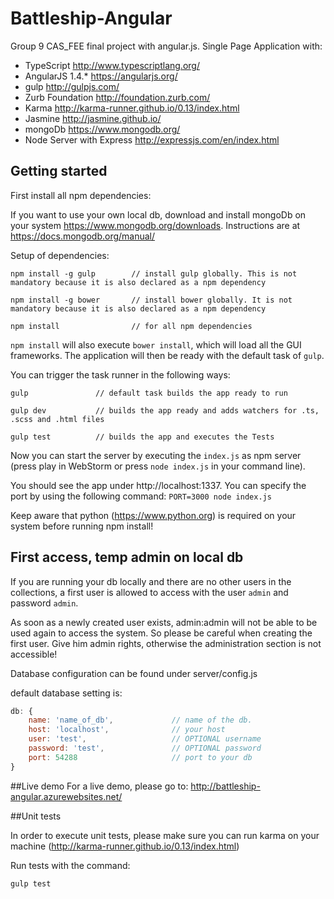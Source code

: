 # Battleship-Angular
Group 9 CAS_FEE final project with angular.js. Single Page Application with:

- TypeScript http://www.typescriptlang.org/
- AngularJS 1.4.* https://angularjs.org/
- gulp http://gulpjs.com/
- Zurb Foundation http://foundation.zurb.com/
- Karma http://karma-runner.github.io/0.13/index.html
- Jasmine http://jasmine.github.io/
- mongoDb https://www.mongodb.org/
- Node Server with Express http://expressjs.com/en/index.html


## Getting started

First install all npm dependencies:

If you want to use your own local db, download and install mongoDb on your system  https://www.mongodb.org/downloads. Instructions are at https://docs.mongodb.org/manual/

Setup of dependencies:

`npm install -g gulp        // install gulp globally. This is not mandatory because it is also declared as a npm dependency`

`npm install -g bower       // install bower globally. It is not mandatory because it is also declared as a npm dependency`

`npm install                // for all npm dependencies`

`npm install` will also execute `bower install`, which will load all the GUI frameworks. The application will then be ready with the default task of `gulp`.
   
You can trigger the task runner in the following ways:

`gulp               // default task builds the app ready to run`

`gulp dev           // builds the app ready and adds watchers for .ts, .scss and .html files`

`gulp test          // builds the app and executes the Tests`

Now you can start the server by executing the `index.js` as npm server (press play in WebStorm or press `node index.js` in your command line).

You should see the app under http://localhost:1337. You can specify the port by using the following command: `PORT=3000 node index.js`

Keep aware that python (https://www.python.org) is required on your system before running npm install!


## First access, temp admin on local db

If you are running your db locally and there are no other users in the collections, a first user is allowed to access with the user `admin` and password `admin`. 

As soon as a newly created user exists, admin:admin will not be able to be used again to access the system. So please be
careful when creating the first user. Give him admin rights, otherwise the administration section is not accessible!

Database configuration can be found under server/config.js

default database setting is: 

```javascript
db: {
    name: 'name_of_db',             // name of the db. 
    host: 'localhost',              // your host
    user: 'test',                   // OPTIONAL username
    password: 'test',               // OPTIONAL password
    port: 54288                     // port to your db
}
```

##Live demo
For a live demo, please go to: http://battleship-angular.azurewebsites.net/ 


##Unit tests

In order to execute unit tests, please make sure you can run karma on your machine (http://karma-runner.github.io/0.13/index.html)

Run tests with the command:

`gulp test`